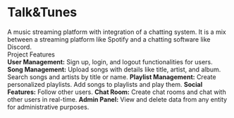 # Talk&Tunes
A music streaming platform with integration of a chatting system. It is a mix between a streaming platform like Spotify and a chatting software like Discord.
<br>Project Features <br>
**User Management:**
Sign up, login, and logout functionalities for users.
**Song Management:**
Upload songs with details like title, artist, and album.
Search songs and artists by title or name.
**Playlist Management:**
Create personalized playlists.
Add songs to playlists and play them.
**Social Features:**
Follow other users.
**Chat Room:**
Create chat rooms and chat with other users in real-time.
**Admin Panel:**
View and delete data from any entity for administrative purposes.

